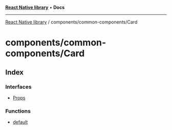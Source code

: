 [**React Native library**](../../../index.md) • **Docs**

***

[React Native library](../../../modules.md) / components/common-components/Card

# components/common-components/Card

## Index

### Interfaces

- [Props](interfaces/Props.md)

### Functions

- [default](functions/default.md)
